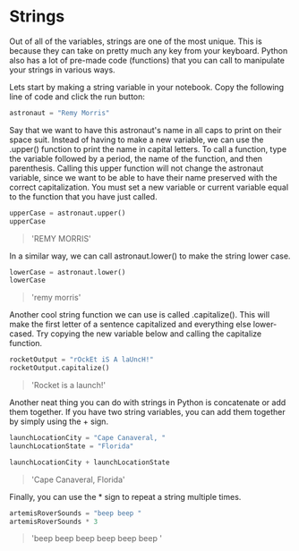 # Strings

Out of all of the variables, strings are one of the most unique. This is because they can take on pretty much any key from your keyboard. Python also has a lot of pre-made code (functions) that you can call to manipulate your strings in various ways.

Lets start by making a string variable in your notebook. Copy the following line of code and click the run button:

```python
astronaut = "Remy Morris"
```

Say that we want to have this astronaut's name in all caps to print on their space suit. Instead of having to make a new variable, we can use the .upper() function to print the name in capital letters. To call a function, type the variable followed by a period, the name of the function, and then parenthesis. Calling this upper function will not change the astronaut variable, since we want to be able to have their name preserved with the correct capitalization. You must set a new variable or current variable equal to the function that you have just called.

```python
upperCase = astronaut.upper()
upperCase
```

>'REMY MORRIS'

In a similar way, we can call astronaut.lower() to make the string lower case.

```python
lowerCase = astronaut.lower()
lowerCase
```

>'remy morris'

Another cool string function we can use is called .capitalize(). This will make the first letter of a sentence capitalized and everything else lower-cased. Try copying the new variable below and calling the capitalize function.

```python
rocketOutput = "rOckEt iS A laUncH!"
rocketOutput.capitalize()
```

>'Rocket is a launch!'

Another neat thing you can do with strings in Python is concatenate or add them together. If you have two string variables, you can add them together by simply using the + sign.

```python
launchLocationCity = "Cape Canaveral, "
launchLocationState = "Florida"

launchLocationCity + launchLocationState
```

>'Cape Canaveral, Florida'

Finally, you can use the * sign to repeat a string multiple times.

```python
artemisRoverSounds = "beep beep "
artemisRoverSounds * 3
```

>'beep beep beep beep beep beep '
